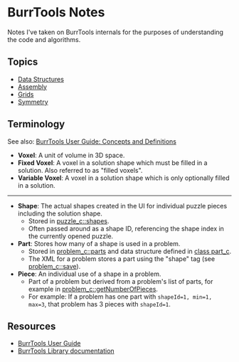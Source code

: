 
# BurrTools Notes

Notes I've taken on BurrTools internals for the purposes of understanding the code and algorithms.

## Topics

* [Data Structures](data-structures.md)
* [Assembly](assembly.md)
* [Grids](grids.md)
* [Symmetry](symmetry.md)

## Terminology

See also: [BurrTools User Guide: Concepts and Definitions](https://burrtools.sourceforge.net/gui-doc/ConceptsandDefinitions.html)

* **Voxel**: A unit of volume in 3D space.
* **Fixed Voxel**: A voxel in a solution shape which must be filled in a solution. Also referred to as "filled voxels".
* **Variable Voxel**: A voxel in a solution shape which is only optionally filled in a solution.

-----

* **Shape**: The actual shapes created in the UI for individual puzzle pieces including the solution shape.
    * Stored in [puzzle_c::shapes](burr-tools/src/lib/puzzle.h#L61).
    * Often passed around as a shape ID, referencing the shape index in the currently opened puzzle.
* **Part**: Stores how many of a shape is used in a problem.
    * Stored in [problem_c::parts](burr-tools/src/lib/problem.h#L84) and data structure defined in [class part_c](burr-tools/src/lib/problem.cpp#L48).
    * The XML for a problem stores a part using the "shape" tag (see [problem_c::save](burr-tools/src/lib/problem.cpp#L129)).
* **Piece**: An individual use of a shape in a problem.
    * Part of a problem but derived from a problem's list of parts, for example in [problem_c::getNumberOfPieces](burr-tools/src/lib/problem.cpp#L761).
    * For example: If a problem has one part with `shapeId=1, min=1, max=3`, that problem has 3 pieces with `shapeId=1`.

## Resources

* [BurrTools User Guide](https://burrtools.sourceforge.net/gui-doc/toc.html)
* [BurrTools Library documentation](https://burrtools.sourceforge.net/lib-doc/index.html)